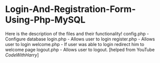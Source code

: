 # Login-And-Registration-Form-Using-Php-MySQL
Here is the description of the files and their functionality! config.php - Configure database login.php - Allows user to login register.php - Allows user to login welcome.php - If user was able to login redirect him to welcome page logout.php - Allows user to logout. [helped from YouTube *CodeWithHarry*]
